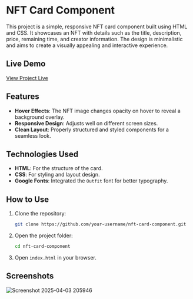 # NFT Card Component

This project is a simple, responsive NFT card component built using HTML and CSS. It showcases an NFT with details such as the title, description, price, remaining time, and creator information. The design is minimalistic and aims to create a visually appealing and interactive experience.

## Live Demo
[View Project Live](https://nft-card-design-css.netlify.app)

## Features
- **Hover Effects**: The NFT image changes opacity on hover to reveal a background overlay.
- **Responsive Design**: Adjusts well on different screen sizes.
- **Clean Layout**: Properly structured and styled components for a seamless look.

## Technologies Used
- **HTML**: For the structure of the card.
- **CSS**: For styling and layout design.
- **Google Fonts**: Integrated the `Outfit` font for better typography.

## How to Use
1. Clone the repository:
   ```sh
   git clone https://github.com/your-username/nft-card-component.git
   ```
2. Open the project folder:
   ```sh
   cd nft-card-component
   ```

3. Open `index.html` in your browser.

## Screenshots
![Screenshot 2025-04-03 205946](https://github.com/user-attachments/assets/003603c0-ea46-4aa8-a48c-848580f8984a)
